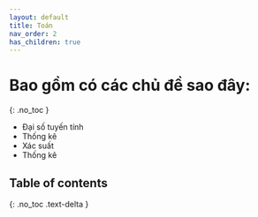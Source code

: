 ```yaml
---
layout: default
title: Toán
nav_order: 2
has_children: true
---
```


# Bao gồm có các chủ đề sao đây:
{: .no_toc }
- Đại số tuyến tính
- Thống kê
- Xác suất
- Thống kê
## Table of contents
{: .no_toc .text-delta }
